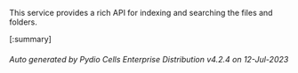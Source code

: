 






This service provides a rich API for indexing and searching the files and folders.

[:summary]

###### Auto generated by Pydio Cells Enterprise Distribution v4.2.4 on 12-Jul-2023
